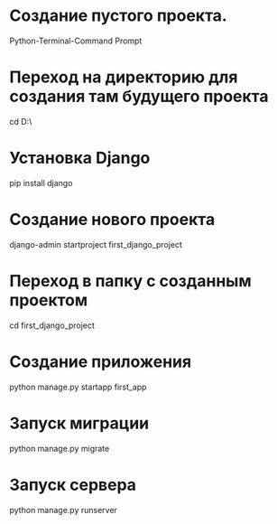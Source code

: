 # Создание пустого проекта.

Python-Terminal-Command Prompt

# Переход на директорию для создания там будущего проекта
cd D:\

# Установка Django
pip install django

# Создание нового проекта
django-admin startproject first_django_project

# Переход в папку с созданным проектом
cd first_django_project

# Создание приложения
python manage.py startapp first_app

# Запуск миграции
python manage.py migrate

# Запуск сервера
python manage.py runserver
